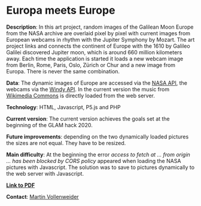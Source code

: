# Europa meets Europe
**Description**: In this art project, random images of the Galilean Moon Europe from the NASA archive are overlaid pixel by pixel with current images from European webcams in rhythm with the Jupiter Symphony by Mozart. The art project links and connects the continent of Europe with the 1610 by Galileo Galilei discovered Jupiter moon, which is around 660 million kilometers away. Each time the application is started it loads a new webcam image from Berlin, Rome, Paris, Oslo, Zürich or Chur and a new image from Europa. There is never the same combination.

**Data**: The dynamic images of Europe are accessed via the [NASA API](https://api.nasa.gov/), the webcams via the [Windy API](https://api.windy.com/webcams/docs). In the current version the music from [Wikimedia Commons](https://commons.wikimedia.org/wiki/File:Wolfgang_Amadeus_Mozart_-_Symphony_No._41_4th_Movement_(Jupiter),_K.551.ogg) is directly loaded from the web server.

**Technology**: HTML, Javascript, P5.js and PHP

**Current version**: The current version achieves the goals set at the beginning of the GLAM hack 2020.

**Future improvements**: depending on the two dynamically loaded pictures the sizes are not equal. They have to be resized.

**Main difficulty**: At the beginning the error *access to fetch at ... from origin ... has been blocked by CORS policy* appeared when loading the NASA pictures with Javascript. The solution was to save to pictures dynamically to the web server with Javascript.

**[Link to PDF](mediapp.ch/glamhack2020/documentation/2020_glamhack_presentation.pdf)**

**Contact**: [Martin Vollenweider](mailto:martin.vollenweider@fhgr.ch)